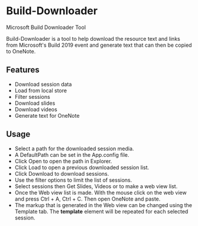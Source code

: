 # Build-Downloader
Microsoft Build Downloader Tool

Build-Downloader is a tool to help download the resource text and links from Microsoft's Build 2019 event and generate text that can then be copied to OneNote.

## Features

- Download session data
- Load from local store
- Filter sessions
- Download slides
- Download videos
- Generate text for OneNote


## Usage

- Select a path for the downloaded session media.
- A DefaultPath can be set in the App.config file.
- Click Open to open the path in Explorer.
- Click Load to open a previous downloaded session list.
- Click Download to download sessions.
- Use the filter options to limit the list of sessions.
- Select sessions then Get Slides, Videos or to make a web view list.
- Once the Web view list is made. With the mouse click on the web view and press Ctrl + A, Ctrl + C. Then open OneNote and paste.
- The markup that is generated in the Web view can be changed using the Template tab.  The **template** element will be repeated for each selected session. 
